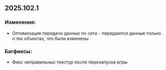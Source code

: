 ## 2025.102.1

### Изменения:
- Оптимизация передачи данных по сети - передаются данные только о тех объектах, что были изменены

### Багфиксы:
- Фикс неправильных текстур после перезапуска игры
